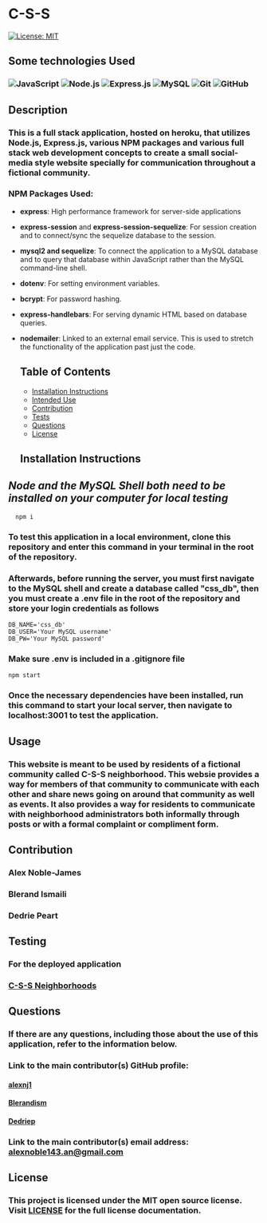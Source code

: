 
  # C-S-S

  [![License: MIT](https://img.shields.io/badge/License-MIT-yellow.svg)](https://opensource.org/licenses/MIT)

  ## Some technologies Used
  ### ![JavaScript](https://img.shields.io/badge/javascript-%23323330.svg?logo=javascript&logoColor=%23F7DF1E&style=for-the-badge) ![Node.js ](https://img.shields.io/badge/node.js-6DA55F?logo=node.js&logoColor=white&style=for-the-badge) ![Express.js](https://img.shields.io/badge/express.js-%23404d59.svg?logo=express&logoColor=%2361DAFB&style=for-the-badge) ![MySQL](https://img.shields.io/badge/mysql-%2300f.svg?logo=mysql&logoColor=white&style=for-the-badge) ![Git](https://img.shields.io/badge/git-%23F05033.svg?logo=git&logoColor=white&style=for-the-badge) ![GitHub](https://img.shields.io/badge/github-%23121011.svg?logo=github&logoColor=white&style=for-the-badge)
  
  ## Description
  

  ### This is a full stack application, hosted on heroku, that utilizes Node.js, Express.js, various NPM packages and various full stack web development concepts to create a small social-media style website specially for communication throughout a fictional community.
  
  ### NPM Packages Used:

- **express**: High performance framework for server-side applications
- **express-session** and **express-session-sequelize**: For session creation and to connect/sync the sequelize database to the session.
- **mysql2 and sequelize**: To connect the application to a MySQL database and to query that database within JavaScript rather than the MySQL command-line shell.
- **dotenv**: For setting environment variables.
- **bcrypt**: For password hashing.
- **express-handlebars**: For serving dynamic HTML based on database queries.
- **nodemailer**: Linked to an external email service. This is used to stretch the functionality of the application past just the code.

  ## Table of Contents


  * [Installation Instructions](#installation-instructions)
  * [Intended Use](#usage)
  * [Contribution](#contribution)
  * [Tests](#testing)
  * [Questions](#questions)
  * [License](#license)

  ## Installation Instructions

## *Node and the MySQL Shell both need to be installed on your computer for local testing*
      npm i
### To test this application in a local environment, clone this repository and enter this command in your terminal in the root of the repository. 
### Afterwards, before running the server, you must first navigate to the MySQL shell and create a database called "css_db", then you must create a .env file in the root of the repository and store your login credentials as follows
    DB_NAME='css_db'
    DB_USER='Your MySQL username'
    DB_PW='Your MySQL password'
### Make sure .env is included in a .gitignore file
    npm start
### Once the necessary dependencies have been installed, run this command to start your local server, then navigate to localhost:3001 to test the application. 


  ## Usage


  ### This website is meant to be used by residents of a fictional community called C-S-S neighborhood. This websie provides a way for members of that community to communicate with each other and share news going on around that community as well as events. It also provides a way for residents to communicate with neighborhood administrators both informally through posts or with a formal complaint or compliment form.
  
  ## Contribution


### Alex Noble-James
### Blerand Ismaili
### Dedrie Peart

  
  ## Testing

  ### For the deployed application
  ### [C-S-S Neighborhoods](https://sheltered-fortress-48000.herokuapp.com/homepage)
  
  ## Questions


  ### If there are any questions, including those about the use of this application, refer to the information below.
  
  ### Link to the main contributor(s) GitHub profile: 
  #### [alexnj1](https://www.github.com/alexnj1)
  #### [Blerandism](https://github.com/BlerandIsm)
  #### [Dedriep](https://github.com/Dedriep)

  ### Link to the main contributor(s) email address: alexnoble143.an@gmail.com
  
  ## License
  
  
  ### This project is licensed under the MIT open source license. Visit [LICENSE](/LICENSE) for the full license documentation.
  

